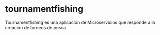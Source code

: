 # tournamentfishing
Tournamentfishing es una aplicación de Microservicios que responde a la creación de torneos de pesca
